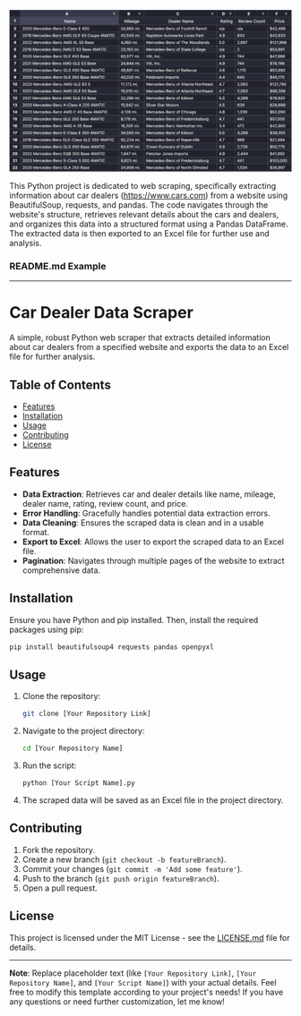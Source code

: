 ![scrape_cars-preview](https://github.com/MariusBelciug/Scrape_Cars/blob/a71c6242f7a7a9323364e3278db18cb796b65f60/car_dealer.png)

This Python project is dedicated to web scraping, specifically extracting information about car dealers (https://www.cars.com) from a website using BeautifulSoup, requests, and pandas. The code navigates through the website's structure, retrieves relevant details about the cars and dealers, and organizes this data into a structured format using a Pandas DataFrame. The extracted data is then exported to an Excel file for further use and analysis.

### README.md Example

---

# Car Dealer Data Scraper

A simple, robust Python web scraper that extracts detailed information about car dealers from a specified website and exports the data to an Excel file for further analysis.

## Table of Contents

- [Features](#features)
- [Installation](#installation)
- [Usage](#usage)
- [Contributing](#contributing)
- [License](#license)

## Features

- **Data Extraction**: Retrieves car and dealer details like name, mileage, dealer name, rating, review count, and price.
- **Error Handling**: Gracefully handles potential data extraction errors.
- **Data Cleaning**: Ensures the scraped data is clean and in a usable format.
- **Export to Excel**: Allows the user to export the scraped data to an Excel file.
- **Pagination**: Navigates through multiple pages of the website to extract comprehensive data.

## Installation

Ensure you have Python and pip installed. Then, install the required packages using pip:

```bash
pip install beautifulsoup4 requests pandas openpyxl
```

## Usage

1. Clone the repository:
   ```bash
   git clone [Your Repository Link]
   ```
2. Navigate to the project directory:
   ```bash
   cd [Your Repository Name]
   ```
3. Run the script:
   ```bash
   python [Your Script Name].py
   ```
4. The scraped data will be saved as an Excel file in the project directory.

## Contributing

1. Fork the repository.
2. Create a new branch (`git checkout -b featureBranch`).
3. Commit your changes (`git commit -m 'Add some feature'`).
4. Push to the branch (`git push origin featureBranch`).
5. Open a pull request.

## License

This project is licensed under the MIT License - see the [LICENSE.md](LICENSE.md) file for details.

---

**Note**: Replace placeholder text (like `[Your Repository Link]`, `[Your Repository Name]`, and `[Your Script Name]`) with your actual details. Feel free to modify this template according to your project's needs! If you have any questions or need further customization, let me know!
